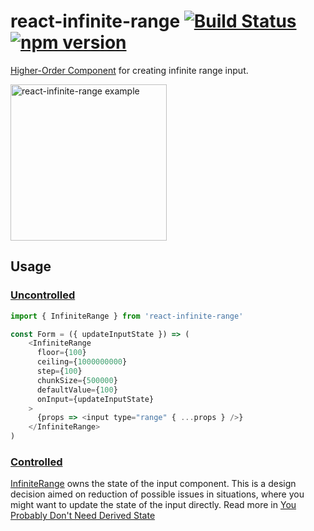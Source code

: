 # react-infinite-range [![Build Status](https://travis-ci.org/halfzebra/react-infinite-range.svg?branch=master)](https://travis-ci.org/halfzebra/react-infinite-range) [![npm version](https://badge.fury.io/js/react-infinite-range.svg)](https://badge.fury.io/js/react-infinite-range)

[Higher-Order Component](https://reactjs.org/docs/higher-order-components.html) for creating infinite range input.

<img width="250px" alt="react-infinite-range example" src="https://user-images.githubusercontent.com/3983879/44298581-eb148080-a2e5-11e8-9ce0-f1cd50297fcc.gif">

## Usage

### [Uncontrolled](https://reactjs.org/docs/uncontrolled-components.html)

```js
import { InfiniteRange } from 'react-infinite-range'

const Form = ({ updateInputState }) => (
    <InfiniteRange
      floor={100}
      ceiling={1000000000}
      step={100}
      chunkSize={500000}
      defaultValue={100}
      onInput={updateInputState}
    >
      {props => <input type="range" { ...props } />}
    </InfiniteRange>
)
```

### [Controlled](https://reactjs.org/docs/forms.html#controlled-components)

[InfiniteRange](/lib/InfiniteRange) owns the state of the input component. This is a design decision aimed on reduction of possible issues in situations, where you might want to update the state of the input directly. Read more in [You Probably Don't Need Derived State](https://reactjs.org/blog/2018/06/07/you-probably-dont-need-derived-state.html)

